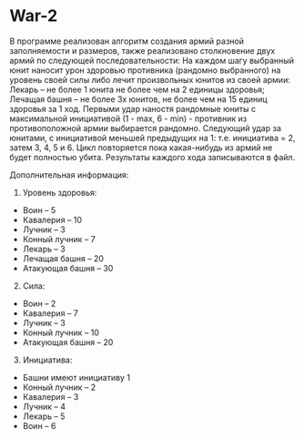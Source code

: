 # War-2
В программе реализован алгоритм создания армий разной заполняемости и размеров, также реализовано столкновение двух армий по следующей последовательности:
На каждом шагу выбранный юнит наносит урон здоровью противника (рандомно выбранного) на уровень своей силы либо лечит произвольных юнитов из своей армии: Лекарь – не более 1 юнита не более чем на 2 единицы здоровья; Лечащая башня – не более 3х юнитов, не более чем на 15 единиц здоровья за 1 ход. Первыми удар наностя рандомные юниты с максимальной инициативой (1 - max, 6 - min) - противник из противоположной армии выбирается рандомно. Следующий удар за юнитами, с инициативой меньшей предыдущих на 1: т.е. инициатива = 2, затем 3, 4, 5 и 6. Цикл повторяется пока какая-нибудь из армий не будет полностью убита. 
Результаты каждого хода записываются в файл.

Дополнительная информация:
1. Уровень здоровья:
- Воин – 5
- Кавалерия – 10
- Лучник – 3
- Конный лучник – 7
- Лекарь – 3
- Лечащая башня – 20
- Атакующая башня – 30
2. Сила:
- Воин – 2
- Кавалерия – 7
- Лучник – 3
- Конный лучник – 10
- Атакующая башня – 20
3. Инициатива:
- Башни имеют инициативу 1
- Конный лучник – 2
- Кавалерия – 3
- Лучник – 4
- Лекарь – 5
- Воин – 6

